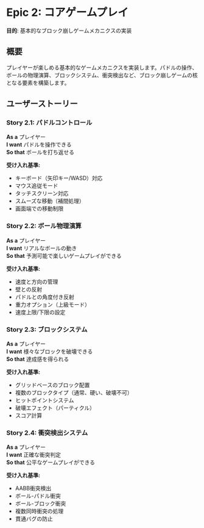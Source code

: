 # Epic 2: コアゲームプレイ

**目的**: 基本的なブロック崩しゲームメカニクスの実装

## 概要
プレイヤーが楽しめる基本的なゲームメカニクスを実装します。パドルの操作、ボールの物理演算、ブロックシステム、衝突検出など、ブロック崩しゲームの核となる要素を構築します。

## ユーザーストーリー

### Story 2.1: パドルコントロール
**As a** プレイヤー  
**I want** パドルを操作できる  
**So that** ボールを打ち返せる

**受け入れ基準:**
- キーボード（矢印キー/WASD）対応
- マウス追従モード
- タッチスクリーン対応
- スムーズな移動（補間処理）
- 画面端での移動制限

### Story 2.2: ボール物理演算
**As a** プレイヤー  
**I want** リアルなボールの動き  
**So that** 予測可能で楽しいゲームプレイができる

**受け入れ基準:**
- 速度と方向の管理
- 壁との反射
- パドルとの角度付き反射
- 重力オプション（上級モード）
- 速度上限/下限の設定

### Story 2.3: ブロックシステム
**As a** プレイヤー  
**I want** 様々なブロックを破壊できる  
**So that** 達成感を得られる

**受け入れ基準:**
- グリッドベースのブロック配置
- 複数のブロックタイプ（通常、硬い、破壊不可）
- ヒットポイントシステム
- 破壊エフェクト（パーティクル）
- スコア計算

### Story 2.4: 衝突検出システム
**As a** プレイヤー  
**I want** 正確な衝突判定  
**So that** 公平なゲームプレイができる

**受け入れ基準:**
- AABB衝突検出
- ボール-パドル衝突
- ボール-ブロック衝突
- 複数同時衝突の処理
- 貫通バグの防止